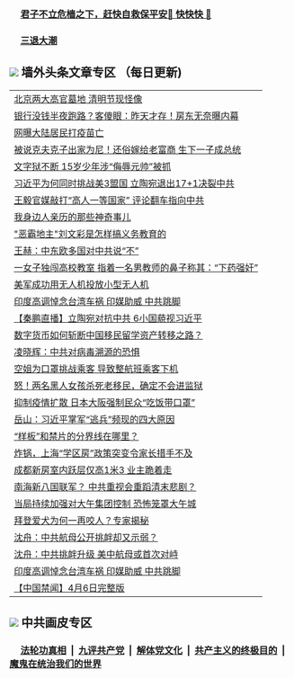 
 ### &nbsp;&nbsp;&nbsp;&nbsp; [君子不立危樯之下，赶快自救保平安🍎 快快快 📩](https://github.com/pwgy/td/blob/master/README.md)

 ### &nbsp;&nbsp;&nbsp;&nbsp; [三退大潮](https://ww3.xkide.work/?key=zuuelqyfglsfjmgm&pin=65881581&ag=ogQuit&from=pw2) 

## <img src="https://img.icons8.com/cute-clipart/2x/circled-right.png"> 墙外头条文章专区 （每日更新)

<Table>
<tr><td colspan="2" align="left"><a href="https://www.xjudw.work/?name=c1376342&key=jxhgisbctpdeqtjm&from=pw2">北京两大高官墓地 清明节现怪像</a></td></tr>
<tr><td colspan="2" align="left"><a href="https://www.xjudw.work/?name=c1376344&key=jxhgisbctpdeqtjm&from=pw2">银行没钱半夜跑路？客傻眼：昨天才存！房东无奈曝内幕</a></td></tr>
<tr><td colspan="2" align="left"><a href="https://www.xjudw.work/?name=c1376372&key=jxhgisbctpdeqtjm&from=pw2">网曝大陆居民打疫苗亡</a></td></tr>
<tr><td colspan="2" align="left"><a href="https://www.xjudw.work/?name=c1376343&key=jxhgisbctpdeqtjm&from=pw2">被说克夫克子出家为尼！还俗嫁给老富商 生下一子成总统</a></td></tr>
<tr><td colspan="2" align="left"><a href="https://www.xjudw.work/?name=c1376364&key=jxhgisbctpdeqtjm&from=pw2">文字狱不断 15岁少年涉“侮辱元帅”被抓</a></td></tr>
<tr><td colspan="2" align="left"><a href="https://www.xjudw.work/?name=c1376399&key=jxhgisbctpdeqtjm&from=pw2">习近平为何同时挑战美3盟国 立陶宛退出17+1决裂中共</a></td></tr>
<tr><td colspan="2" align="left"><a href="https://www.xjudw.work/?name=c1376362&key=jxhgisbctpdeqtjm&from=pw2">王毅官媒敲打“高人一等国家” 评论翻车指向中共</a></td></tr>
<tr><td colspan="2" align="left"><a href="https://www.xjudw.work/?name=c1376361&key=jxhgisbctpdeqtjm&from=pw2">我身边人亲历的那些神奇事儿</a></td></tr>
<tr><td colspan="2" align="left"><a href="https://www.xjudw.work/?name=c1376375&key=jxhgisbctpdeqtjm&from=pw2">&quot;恶霸地主&quot;刘文彩是怎样搞义务教育的</a></td></tr>
<tr><td colspan="2" align="left"><a href="https://www.xjudw.work/?name=c1376368&key=jxhgisbctpdeqtjm&from=pw2">王赫：中东欧多国对中共说“不”</a></td></tr>
<tr><td colspan="2" align="left"><a href="https://www.xjudw.work/?name=c1376398&key=jxhgisbctpdeqtjm&from=pw2">一女子独闯高校教室 指着一名男教师的鼻子称其：“下药强奸”</a></td></tr>
<tr><td colspan="2" align="left"><a href="https://www.xjudw.work/?name=c1376341&key=jxhgisbctpdeqtjm&from=pw2">美军成功用无人机投放小型无人机</a></td></tr>
<tr><td colspan="2" align="left"><a href="https://www.xjudw.work/?name=c1376374&key=jxhgisbctpdeqtjm&from=pw2">印度高调悼念台湾车祸 印媒助威 中共跳脚</a></td></tr>
<tr><td colspan="2" align="left"><a href="https://www.xjudw.work/?name=c1376396&key=jxhgisbctpdeqtjm&from=pw2">【秦鹏直播】立陶宛对抗中共 6小国藐视习近平</a></td></tr>
<tr><td colspan="2" align="left"><a href="https://www.xjudw.work/?name=c1376340&key=jxhgisbctpdeqtjm&from=pw2">数字货币如何斩断中国移民留学资产转移之路？</a></td></tr>
<tr><td colspan="2" align="left"><a href="https://www.xjudw.work/?name=c1376242&key=jxhgisbctpdeqtjm&from=pw2">凌晓辉：中共对病毒溯源的恐惧</a></td></tr>
<tr><td colspan="2" align="left"><a href="https://www.xjudw.work/?name=c1376307&key=jxhgisbctpdeqtjm&from=pw2">空姐为口罩挑战乘客 导致整航班乘客下机</a></td></tr>
<tr><td colspan="2" align="left"><a href="https://www.xjudw.work/?name=c1376373&key=jxhgisbctpdeqtjm&from=pw2">怒！两名黑人女孩杀死老移民，确定不会进监狱</a></td></tr>
<tr><td colspan="2" align="left"><a href="https://www.xjudw.work/?name=c1376345&key=jxhgisbctpdeqtjm&from=pw2">抑制疫情扩散 日本大阪强制民众“吃饭带口罩”</a></td></tr>
<tr><td colspan="2" align="left"><a href="https://www.xjudw.work/?name=c1375766&key=jxhgisbctpdeqtjm&from=pw2">岳山：习近平掌军“逃兵”频现的四大原因</a></td></tr>
<tr><td colspan="2" align="left"><a href="https://www.xjudw.work/?name=c1376334&key=jxhgisbctpdeqtjm&from=pw2">“样板”和禁片的分界线在哪里？</a></td></tr>
<tr><td colspan="2" align="left"><a href="https://www.xjudw.work/?name=c1376338&key=jxhgisbctpdeqtjm&from=pw2">炸锅，上海“学区房”政策突变令家长措手不及</a></td></tr>
<tr><td colspan="2" align="left"><a href="https://www.xjudw.work/?name=c1376309&key=jxhgisbctpdeqtjm&from=pw2">成都新房室内跃层仅高1米3 业主跪着走</a></td></tr>
<tr><td colspan="2" align="left"><a href="https://www.xjudw.work/?name=c1376339&key=jxhgisbctpdeqtjm&from=pw2">南海新八国联军？ 中共重视会重蹈清末悲剧？</a></td></tr>
<tr><td colspan="2" align="left"><a href="https://www.xjudw.work/?name=c1376310&key=jxhgisbctpdeqtjm&from=pw2">当局持续加强对大午集团控制 恐怖笼罩大午城</a></td></tr>
<tr><td colspan="2" align="left"><a href="https://www.xjudw.work/?name=c1376305&key=jxhgisbctpdeqtjm&from=pw2">拜登爱犬为何一再咬人？专家揭秘</a></td></tr>
<tr><td colspan="2" align="left"><a href="https://www.xjudw.work/?name=c1376367&key=jxhgisbctpdeqtjm&from=pw2">沈舟：中共航母公开挑衅却又示弱？</a></td></tr>
<tr><td colspan="2" align="left"><a href="https://www.xjudw.work/?name=c1376238&key=jxhgisbctpdeqtjm&from=pw2">沈舟：中共挑衅升级 美中航母或首次对峙</a></td></tr>
<tr><td colspan="2" align="left"><a href="https://www.xjudw.work/?name=c1376156&key=jxhgisbctpdeqtjm&from=pw2">印度高调悼念台湾车祸 印媒助威 中共跳脚</a></td></tr>
<tr><td colspan="2" align="left"><a href="https://www.xjudw.work/?name=c1376154&key=jxhgisbctpdeqtjm&from=pw2">【中国禁闻】4月6日完整版</a></td></tr>

 </Table>

 ## <img src="https://img.icons8.com/cute-clipart/2x/circled-right.png"> 中共画皮专区
 ### &nbsp;&nbsp;&nbsp;&nbsp; [法轮功真相](https://github.com/begood0513/basic/blob/master/README.md) &nbsp;|&nbsp; [九评共产党](https://github.com/begood0513/9ping.md/blob/master/README.md) &nbsp;|&nbsp; [解体党文化](https://github.com/begood0513/jtdwh.md/blob/master/README.md)   &nbsp;|&nbsp; [共产主义的终极目的](https://github.com/begood0513/gczydzjmd.md/blob/master/README.md) &nbsp;|&nbsp; [魔鬼在统治我们的世界](https://github.com/begood0513/gczydzjmd.md/blob/master/README.md) 
